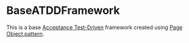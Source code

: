# BaseATDDFramework

This is a base [Acceptance Test-Driven](https://en.wikipedia.org/wiki/Acceptance_test%E2%80%93driven_development) framework created using [Page Object pattern](http://www.seleniumhq.org/docs/06_test_design_considerations.jsp#page-object-design-pattern).
